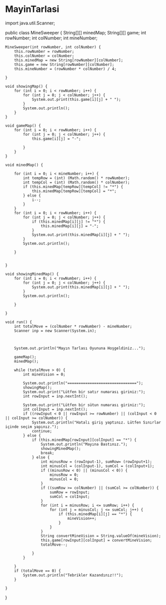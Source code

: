 # MayinTarlasi

   import java.util.Scanner;

public class MineSweeper {
    String[][] minedMap;
    String[][] game;
    int rowNumber;
    int colNumber;
    int mineNumber;


    MineSweeper(int rowNumber, int colNumber) {
        this.rowNumber = rowNumber;
        this.colNumber = colNumber;
        this.minedMap = new String[rowNumber][colNumber];
        this.game = new String[rowNumber][colNumber];
        this.mineNumber = (rowNumber * colNumber) / 4;

    }

    void showingMap() {
        for (int i = 0; i < rowNumber; i++) {
            for (int j = 0; j < colNumber; j++) {
                System.out.print(this.game[i][j] + " ");
            }
            System.out.println();
        }
    }

    void gameMap() {
        for (int i = 0; i < rowNumber; i++) {
            for (int j = 0; j < colNumber; j++) {
                this.game[i][j] = "-";

            }
        }
    }

    void minedMap() {

        for (int i = 0; i < mineNumber; i++) {
            int tempRow = (int) (Math.random() * rowNumber);
            int tempCol = (int) (Math.random() * colNumber);
            if (this.minedMap[tempRow][tempCol] != "*") {
                this.minedMap[tempRow][tempCol] = "*";
            } else {
                i--;
            }
        }
        for (int i = 0; i < rowNumber; i++) {
            for (int j = 0; j < colNumber; j++) {
                if (this.minedMap[i][j] != "*") {
                    this.minedMap[i][j] = "-";
                }
                System.out.print(this.minedMap[i][j] + " ");
            }
            System.out.println();

        }


    }

    void showingMinedMap() {
        for (int i = 0; i < rowNumber; i++) {
            for (int j = 0; j < colNumber; j++) {
                System.out.print(this.minedMap[i][j] + " ");
            }
            System.out.println();

        }

    }

    void run() {
        int totalMove = (colNumber * rowNumber) - mineNumber;
        Scanner inp = new Scanner(System.in);



        System.out.println("Mayın Tarlası Oyununa Hoşgeldiniz...");

        gameMap();
        minedMap();

        while (totalMove > 0) {
            int mineVision = 0;

            System.out.println("===============================");
            showingMap();
            System.out.print("Lütfen bir satır numarası giriniz:");
            int rowInput = inp.nextInt();

            System.out.print("Lütfen bir sütun numarası giriniz:");
            int colInput = inp.nextInt();
            if ((rowInput < 0 || rowInput >= rowNumber) || (colInput < 0 || colInput >= colNumber)) {
                System.out.println("Hatalı giriş yaptınız. Lütfen Sınırlar içinde seçim yapınız.");
                continue;
            } else {
                if (this.minedMap[rowInput][colInput] == "*") {
                    System.out.println("Mayına Bastınız.");
                    showingMinedMap();
                    break;
                } else {
                    int minusRow = (rowInput-1), sumRow= (rowInput+1);
                    int minusCol = (colInput-1), sumCol = (colInput+1);
                    if ((minusRow < 0) || (minusCol < 0)) {
                        minusRow = 0;
                        minusCol = 0;
                    }
                    if ((sumRow >= colNumber) || (sumCol >= colNumber)) {
                        sumRow = rowInput;
                        sumCol = colInput;
                    }
                    for (int i = minusRow; i <= sumRow; i++) {
                        for (int j = minusCol; j <= sumCol; j++) {
                            if (this.minedMap[i][j] == "*") {
                                mineVision++;
                            }
                        }
                    }
                    String convertMineVision = String.valueOf(mineVision);
                    this.game[rowInput][colInput] = convertMineVision;
                    totalMove--;

                }
            }

        }
        if (totalMove == 0) {
            System.out.println("Tebrikler Kazandınız!!");
        }

    }
}
